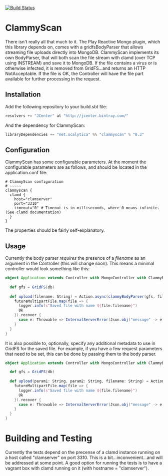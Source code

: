 
[![Build Status](https://travis-ci.org/kpmeen/clammyscan.svg?branch=master)](https://travis-ci.org/kpmeen/clammyscan)
# ClammyScan

There isn't really all that much to it. The Play Reactive Mongo plugin, which this library depends on, comes with a gridfsBodyParser that allows streaming file uploads directly into MongoDB. ClammyScan implements its own BodyParser, that will both scan the file stream with clamd (over TCP using INSTREAM) and save it to MongoDB. If the file contains a virus or is otherwise infected, it is removed from GridFS...and returns an HTTP NotAcceptable. If the file is OK, the Controller will have the file part available for further processing in the request.

## Installation

Add the following repository to your build.sbt file:

```scala
resolvers += "JCenter" at "http://jcenter.bintray.com/"
```
And the dependency for ClammyScan:

```scala
libraryDependencies += "net.scalytica" %% "clammyscan" % "0.3"
```

## Configuration

ClammyScan has some configurable parameters. At the moment the configurable parameters are as follows, and should be located in the application.conf file:

```hocon
# ClammyScan configuration
# ~~~~~
clammyscan {
  clamd {
    host="clamserver"
    port="3310"
    timeout="0" # Timeout is in milliseconds, where 0 means infinite. (See clamd documentation)
  }
}
```
The properties should be fairly self-explanatory.

## Usage

Currently the body parser *requires* the presence of a *filename* as an argument in the Controller (this will change soon). This means a minimal controller would look something like this:

```scala
object Application extends Controller with MongoController with ClammyBodyParser {
  
  def gfs = GridFS(db)
  
  def upload(filename: String) = Action.async(clammyBodyParser(gfs, filename)) { implicit request =>
    futureMultipartFile.map(file => {
      logger.info(s"Saved file with name ${file.filename}")
      Ok
    }).recover {
      case e: Throwable => InternalServerError(Json.obj("message" -> e.getMessage))
    }
  }
}
```
It is also possible to, optionally, specify any additional metadata to use in GridFS for the saved file. For example, if you have a few request parameters that need to be set, this can be done by passing them to the body parser.

```scala
object Application extends Controller with MongoController with ClammyBodyParser {

  def gfs = GridFS(db)
  
  def upload(param1: String, param2: String, filename: String) = Action.async(clammyBodyParser(gfs, filename, Map[String, String]("param1" -> param1, "param2" -> param2))) { implicit request =>
    futureMultipartFile.map(file => {
      logger.info(s"Saved file with name ${file.filename}")
      Ok
    }).recover {
      case e: Throwable => InternalServerError(Json.obj("message" -> e.getMessage))
    }
  }
}
```

# Building and Testing

Currently the tests depend on the precense of a clamd instance running on a host called "clamserver" on port 3310. This is a bit...inconvenient...and will be addressed at some point. A good option for running the tests is to have a vagrant box with clamd running on it (with hostname = "clamserver").
